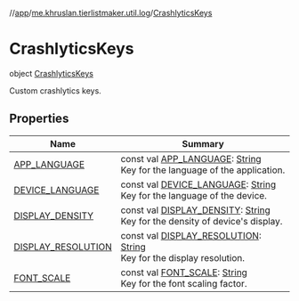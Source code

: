 //[app](../../../index.md)/[me.khruslan.tierlistmaker.util.log](../index.md)/[CrashlyticsKeys](index.md)

# CrashlyticsKeys

object [CrashlyticsKeys](index.md)

Custom crashlytics keys.

## Properties

| Name | Summary |
|---|---|
| [APP_LANGUAGE](-a-p-p_-l-a-n-g-u-a-g-e.md) | const val [APP_LANGUAGE](-a-p-p_-l-a-n-g-u-a-g-e.md): [String](https://kotlinlang.org/api/latest/jvm/stdlib/kotlin/-string/index.html)<br>Key for the language of the application. |
| [DEVICE_LANGUAGE](-d-e-v-i-c-e_-l-a-n-g-u-a-g-e.md) | const val [DEVICE_LANGUAGE](-d-e-v-i-c-e_-l-a-n-g-u-a-g-e.md): [String](https://kotlinlang.org/api/latest/jvm/stdlib/kotlin/-string/index.html)<br>Key for the language of the device. |
| [DISPLAY_DENSITY](-d-i-s-p-l-a-y_-d-e-n-s-i-t-y.md) | const val [DISPLAY_DENSITY](-d-i-s-p-l-a-y_-d-e-n-s-i-t-y.md): [String](https://kotlinlang.org/api/latest/jvm/stdlib/kotlin/-string/index.html)<br>Key for the density of device's display. |
| [DISPLAY_RESOLUTION](-d-i-s-p-l-a-y_-r-e-s-o-l-u-t-i-o-n.md) | const val [DISPLAY_RESOLUTION](-d-i-s-p-l-a-y_-r-e-s-o-l-u-t-i-o-n.md): [String](https://kotlinlang.org/api/latest/jvm/stdlib/kotlin/-string/index.html)<br>Key for the display resolution. |
| [FONT_SCALE](-f-o-n-t_-s-c-a-l-e.md) | const val [FONT_SCALE](-f-o-n-t_-s-c-a-l-e.md): [String](https://kotlinlang.org/api/latest/jvm/stdlib/kotlin/-string/index.html)<br>Key for the font scaling factor. |
